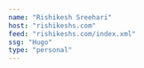 ```yaml
---
name: "Rishikesh Sreehari"
host: "rishikeshs.com"
feed: "rishikeshs.com/index.xml"
ssg: "Hugo"
type: "personal"
---
```

